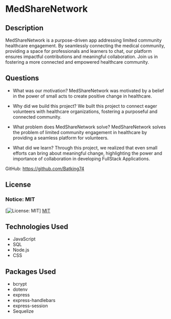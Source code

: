 # MedShareNetwork

## Description
MedShareNetwork is a purpose-driven app addressing limited community healthcare engagement. By seamlessly connecting the medical community, providing a space for professionals and learners to chat, our platform ensures impactful contributions and meaningful collaboration. Join us in fostering a more connected and empowered healthcare community.


## Questions
- What was our motivation? MedShareNetwork was motivated by a belief in the power of small acts to create positive change in healthcare.

- Why did we build this project? We built this project to connect eager volunteers with healthcare organizations, fostering a purposeful and connected community.

- What problem does MedShareNetwork solve? MedShareNetwork solves the problem of limited community engagement in healthcare by providing a seamless platform for volunteers.

- What did we learn? 
Through this project, we realized that even small efforts can bring about meaningful change, highlighting the power and importance of collaboration in developing FullStack Applications.

GitHub: https://github.com/Batking74


## License
### Notice: MIT
[![License: MIT](https://img.shields.io/badge/License-MIT-yellow.svg)]
[MIT](https://opensource.org/licenses/MIT)


## Technologies Used
- JavaScript
- SQL
- Node.js
- CSS



## Packages Used
- bcrypt
- dotenv
- express
- express-handlebars
- express-session
- Sequelize